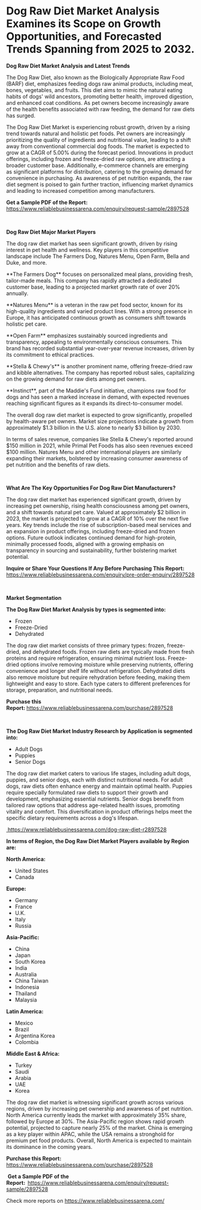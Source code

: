 <p><h1>Dog Raw Diet Market Analysis Examines its Scope on Growth Opportunities, and Forecasted Trends Spanning from 2025 to 2032.</h1></p><p><strong>Dog Raw Diet Market Analysis and Latest Trends</strong></p>
<p><p>The Dog Raw Diet, also known as the Biologically Appropriate Raw Food (BARF) diet, emphasizes feeding dogs raw animal products, including meat, bones, vegetables, and fruits. This diet aims to mimic the natural eating habits of dogs' wild ancestors, promoting better health, improved digestion, and enhanced coat conditions. As pet owners become increasingly aware of the health benefits associated with raw feeding, the demand for raw diets has surged.</p><p>The Dog Raw Diet Market is experiencing robust growth, driven by a rising trend towards natural and holistic pet foods. Pet owners are increasingly prioritizing the quality of ingredients and nutritional value, leading to a shift away from conventional commercial dog foods. The market is expected to grow at a CAGR of 5.00% during the forecast period. Innovations in product offerings, including frozen and freeze-dried raw options, are attracting a broader customer base. Additionally, e-commerce channels are emerging as significant platforms for distribution, catering to the growing demand for convenience in purchasing. As awareness of pet nutrition expands, the raw diet segment is poised to gain further traction, influencing market dynamics and leading to increased competition among manufacturers.</p></p>
<p><strong>Get a Sample PDF of the Report:&nbsp;</strong> <a href="https://www.reliablebusinessarena.com/enquiry/request-sample/2897528?utm_campaign=1789&utm_medium=2&utm_source=Github&utm_content=ia&utm_term=15032025&utm_id=dog-raw-diet">https://www.reliablebusinessarena.com/enquiry/request-sample/2897528</a></p>
<p>&nbsp;</p>
<p><strong>Dog Raw Diet Major Market Players</strong></p>
<p><p>The dog raw diet market has seen significant growth, driven by rising interest in pet health and wellness. Key players in this competitive landscape include The Farmers Dog, Natures Menu, Open Farm, Bella and Duke, and more.</p><p>**The Farmers Dog** focuses on personalized meal plans, providing fresh, tailor-made meals. This company has rapidly attracted a dedicated customer base, leading to a projected market growth rate of over 20% annually. </p><p>**Natures Menu** is a veteran in the raw pet food sector, known for its high-quality ingredients and varied product lines. With a strong presence in Europe, it has anticipated continuous growth as consumers shift towards holistic pet care.</p><p>**Open Farm** emphasizes sustainably sourced ingredients and transparency, appealing to environmentally conscious consumers. This brand has recorded substantial year-over-year revenue increases, driven by its commitment to ethical practices.</p><p>**Stella & Chewy's** is another prominent name, offering freeze-dried raw and kibble alternatives. The company has reported robust sales, capitalizing on the growing demand for raw diets among pet owners.</p><p>**Instinct**, part of the Maddie's Fund initiative, champions raw food for dogs and has seen a marked increase in demand, with expected revenues reaching significant figures as it expands its direct-to-consumer model.</p><p>The overall dog raw diet market is expected to grow significantly, propelled by health-aware pet owners. Market size projections indicate a growth from approximately $1.3 billion in the U.S. alone to nearly $3 billion by 2030.</p><p>In terms of sales revenue, companies like Stella & Chewy's reported around $150 million in 2021, while Primal Pet Foods has also seen revenues exceed $100 million. Natures Menu and other international players are similarly expanding their markets, bolstered by increasing consumer awareness of pet nutrition and the benefits of raw diets.</p></p>
<p>&nbsp;</p>
<p><strong>What Are The Key Opportunities For Dog Raw Diet Manufacturers?</strong></p>
<p><p>The dog raw diet market has experienced significant growth, driven by increasing pet ownership, rising health consciousness among pet owners, and a shift towards natural pet care. Valued at approximately $2 billion in 2023, the market is projected to grow at a CAGR of 10% over the next five years. Key trends include the rise of subscription-based meal services and an expansion in product offerings, including freeze-dried and frozen options. Future outlook indicates continued demand for high-protein, minimally processed foods, aligned with a growing emphasis on transparency in sourcing and sustainability, further bolstering market potential.</p></p>
<p><strong>Inquire or Share Your Questions If Any Before Purchasing This Report:</strong> <a href="https://www.reliablebusinessarena.com/enquiry/pre-order-enquiry/2897528?utm_campaign=1789&utm_medium=2&utm_source=Github&utm_content=ia&utm_term=15032025&utm_id=dog-raw-diet">https://www.reliablebusinessarena.com/enquiry/pre-order-enquiry/2897528</a></p>
<p>&nbsp;</p>
<p><strong>Market Segmentation</strong></p>
<p><strong>The Dog Raw Diet Market Analysis by types is segmented into:</strong></p>
<p><ul><li>Frozen</li><li>Freeze-Dried</li><li>Dehydrated</li></ul></p>
<p><p>The dog raw diet market consists of three primary types: frozen, freeze-dried, and dehydrated foods. Frozen raw diets are typically made from fresh proteins and require refrigeration, ensuring minimal nutrient loss. Freeze-dried options involve removing moisture while preserving nutrients, offering convenience and longer shelf life without refrigeration. Dehydrated diets also remove moisture but require rehydration before feeding, making them lightweight and easy to store. Each type caters to different preferences for storage, preparation, and nutritional needs.</p></p>
<p><strong>Purchase this Report:&nbsp;</strong><a href="https://www.reliablebusinessarena.com/purchase/2897528?utm_campaign=1789&utm_medium=2&utm_source=Github&utm_content=ia&utm_term=15032025&utm_id=dog-raw-diet">https://www.reliablebusinessarena.com/purchase/2897528</a></p>
<p>&nbsp;</p>
<p><strong>The Dog Raw Diet Market Industry Research by Application is segmented into:</strong></p>
<p><ul><li>Adult Dogs</li><li>Puppies</li><li>Senior Dogs</li></ul></p>
<p><p>The dog raw diet market caters to various life stages, including adult dogs, puppies, and senior dogs, each with distinct nutritional needs. For adult dogs, raw diets often enhance energy and maintain optimal health. Puppies require specially formulated raw diets to support their growth and development, emphasizing essential nutrients. Senior dogs benefit from tailored raw options that address age-related health issues, promoting vitality and comfort. This diversification in product offerings helps meet the specific dietary requirements across a dog's lifespan.</p></p>
<p><a href="https://www.reliablebusinessarena.com/dog-raw-diet-r2897528?utm_campaign=1789&utm_medium=2&utm_source=Github&utm_content=ia&utm_term=15032025&utm_id=dog-raw-diet">&nbsp;https://www.reliablebusinessarena.com/dog-raw-diet-r2897528</a></p>
<p><strong>In terms of Region, the Dog Raw Diet Market Players available by Region are:</strong></p>
<p>
    <p> <strong> North America: </strong>
        <ul>
            <li>United States</li>
            <li>Canada</li>
        </ul>
        </p> 
    <p> <strong> Europe: </strong>
        <ul>
            <li>Germany</li>
            <li>France</li>
            <li>U.K.</li>
            <li>Italy</li>
            <li>Russia</li>
        </ul>
        </p> 
    <p> <strong> Asia-Pacific: </strong>
        <ul>
            <li>China</li>
            <li>Japan</li>
            <li>South Korea</li>
            <li>India</li>
            <li>Australia</li>
            <li>China Taiwan</li>
            <li>Indonesia</li>
            <li>Thailand</li>
            <li>Malaysia</li>
        </ul>
        </p> 
    <p> <strong> Latin America: </strong>
        <ul>
            <li>Mexico</li>
            <li>Brazil</li>
            <li>Argentina Korea</li>
            <li>Colombia</li>
        </ul>
        </p> 
    <p> <strong> Middle East & Africa: </strong>
        <ul>
            <li>Turkey</li>
            <li>Saudi</li>
            <li>Arabia</li>
            <li>UAE</li>
            <li>Korea</li>
        </ul>
    </p>
    </p>
<p><p>The dog raw diet market is witnessing significant growth across various regions, driven by increasing pet ownership and awareness of pet nutrition. North America currently leads the market with approximately 35% share, followed by Europe at 30%. The Asia-Pacific region shows rapid growth potential, projected to capture nearly 25% of the market. China is emerging as a key player within APAC, while the USA remains a stronghold for premium pet food products. Overall, North America is expected to maintain its dominance in the coming years.</p></p>
<p><strong>Purchase this Report: </strong><a href="https://www.reliablebusinessarena.com/purchase/2897528?utm_campaign=1789&utm_medium=2&utm_source=Github&utm_content=ia&utm_term=15032025&utm_id=dog-raw-diet">https://www.reliablebusinessarena.com/purchase/2897528</a></p>
<p>&nbsp;<strong>Get a Sample PDF of the Report:&nbsp;&nbsp;</strong><a href="https://www.reliablebusinessarena.com/enquiry/request-sample/2897528?utm_campaign=1789&utm_medium=2&utm_source=Github&utm_content=ia&utm_term=15032025&utm_id=dog-raw-diet">https://www.reliablebusinessarena.com/enquiry/request-sample/2897528</a></p>
<p><strong></strong></p>
<p>Check more reports on <a href="https://www.reliablebusinessarena.com/?utm_campaign=1789&utm_medium=2&utm_source=Github&utm_content=ia&utm_term=15032025&utm_id=dog-raw-diet">https://www.reliablebusinessarena.com/</a></p>